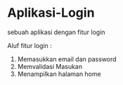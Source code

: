 # Aplikasi-Login
sebuah aplikasi dengan fitur login

Aluf fitur login :
1. Memasukkan email dan password
2. Memvalidasi Masukan
3. Menampilkan halaman home
